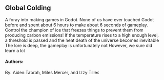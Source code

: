 ## Global Colding
A foray into making games in Godot. None of us have ever touched Godot before and spent about 6 hours to make about 6 seconds of gameplay.
Control the champion of ice that freezes things to prevent them from producing carbon emissions!
If the temperature rises to a high enough level, a threshold is passed and the heat death of the universe becomes inevitable
The lore is deep, the gameplay is unfortunately not
However, we sure did learn a lot


#### Authors:
By: Aiden Tabrah, Miles Mercer, and Izzy Tilles
